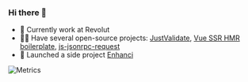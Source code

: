 ### Hi there 👋

- 🔭 Currently work at Revolut
- 👨‍💻 Have several open-source projects: [JustValidate](https://github.com/horprogs/Just-validate), [Vue SSR HMR boilerplate](https://github.com/horprogs/vue-ssr-hmr), [js-jsonrpc-request](https://github.com/horprogs/js-jsonrpc-request)
- 🚀 Launched a side project [Enhanci](https://enhanci.com)


![Metrics](https://metrics.lecoq.io/horprogs?template=classic&achievements=1&notable=0&stars=0&stars.limit=4&achievements.threshold=C&achievements.secrets=true&achievements.display=detailed&achievements.limit=0&notable.repositories=false&config.timezone=Europe%2FLondon)
